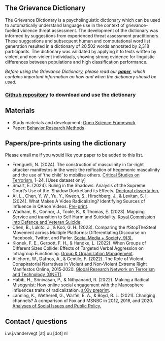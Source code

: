 ## The Grievance Dictionary

The Grievance Dictionary is a psycholinguistic dictionary which can be used to automatically understand language use in the context of grievance-fuelled violence threat assessment. The development of the dictionary was informed by suggestions from experienced threat assessment practitioners. These suggestions and subsequent human and computational word list generation resulted in a dictionary of 20,502 words annotated by 2,318 participants. The dictionary was validated by applying it to texts written by violent and non-violent individuals, showing strong evidence for linguistic differences between populations and high classification performance.

_Before using the Grievance Dictionary, please read our **[paper](https://rdcu.be/cMzFP)**, which contains important information on how and when the dictionary should be used._

### **[Github repository](https://github.com/Isabellevdv/grievancedictionary) to download and use the dictionary** 

## Materials
- Study materials and development: [Open Science Framework](https://osf.io/3grd6/)
- Paper: [Behavior Research Methods](https://rdcu.be/cMzFP)

## Papers/pre-prints using the dictionary
Please email me if you would like your paper to be added to this list.
- Frenguelli, N. (2024). The construction of masculinity in far-right attacker manifestos in the west: the reification of hegemonic masculinity and the use of ‘the child’ to mobilise others. [Critical Studies on Terrorism](https://doi.org/10.1080/17539153.2024.2360276), 1–24. [Uses dataset only]
- Smart, E. (2024). Ruling in the Shadows: Analysis of the Supreme Court’s Use of the ‘Shadow Docket’and its Effects. [Doctoral dissertation.](https://uknowledge.uky.edu/polysci_etds/51/)
- Ai, L., Chen, Y. W., Yu, Y., Kweon, S., Hirschberg, J., & Levitan, S. I. (2024). What Makes A Video Radicalizing? Identifying Sources of Influence in QAnon Videos. [Pre-print](https://arxiv.org/abs/2404.14616).
- Wadham, B., Connor, J., Toole, K., & Thomas, E. (2023). Mapping Service and transition to Self Harm and Suicidaility. [Royal Commission into Defence and Veteran Suicide](https://researchnow.flinders.edu.au/en/publications/mapping-service-and-transition-to-self-harm-and-suicidaility).
- Chen, B., Lukito, J., & Koo, G. H. (2023). Comparing the #StopTheSteal Movement across Multiple Platforms: Differentiating Discourse on Facebook, Twitter, and Parler. [Social Media + Society, 9(3).](https://journals.sagepub.com/doi/pdf/10.1177/20563051231196879) 
- Klonek, F. E., Gerpott, F. H., & Handke, L. (2022). When Groups of Different Sizes Collide: Effects of Targeted Verbal Aggression on Intragroup Functioning. [Group & Organization Management](https://journals.sagepub.com/doi/full/10.1177/10596011221134426).
- Allchorn, W., Dafnos, A., & Gentile, F. (2022). The Role of Violent Conspiratorial Narratives in Violent and Non‑Violent Extreme Right Manifestos Online, 2015‑2020. [Global Research Network on Terrorism and Technology (GNET)](https://gnet-research.org/2022/03/22/the-role-of-violent-conspiratorial-narratives-in-violent-and-non%E2%80%90violent-extreme-right-manifestos-online-2015%E2%80%902020/).
- Habib, H., Srinivasan, P., & Nithyanand, R. (2022). Making a Radical Misogynist: How online social engagement with the Manosphere influences traits of radicalization. [arXiv preprint](https://arxiv.org/abs/2202.08805).
- Lanning, K., Wetherell, G., Warfel, E. A., & Boyd, R. L. (2021). Changing channels? A comparison of Fox and MSNBC in 2012, 2016, and 2020. [Analyses of Social Issues and Public Policy.](https://spssi.onlinelibrary.wiley.com/doi/10.1111/asap.12265) 

## Contact / questions
i.w.j.vandervegt [at] uu [dot] nl

